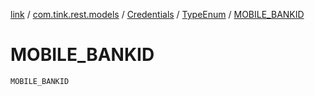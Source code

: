 [link](../../../index.md) / [com.tink.rest.models](../../index.md) / [Credentials](../index.md) / [TypeEnum](index.md) / [MOBILE_BANKID](./-m-o-b-i-l-e_-b-a-n-k-i-d.md)

# MOBILE_BANKID

`MOBILE_BANKID`